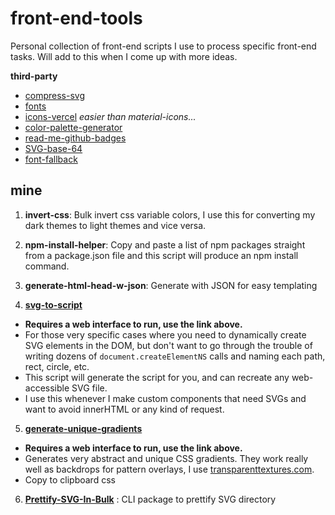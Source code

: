 # front-end-tools

Personal collection of front-end scripts I use to process specific front-end tasks. Will add to this when I come up with more ideas.

**third-party**
- [compress-svg](https://jakearchibald.github.io/svgomg/)
- [fonts](https://gwfh.mranftl.com/fonts)
- [icons-vercel](https://vercel.com/design/icons) *easier than material-icons...*
- [color-palette-generator](https://mycolor.space/?hex=%2309090B&sub=1)
- [read-me-github-badges](https://github.com/Ileriayo/markdown-badges)
- [SVG-base-64](https://easy64.org/svg-editor/)
- [font-fallback](https://screenspan.net/fallback)
  
## mine
1. **invert-css**: Bulk invert css variable colors, I use this for converting my dark themes to light themes and vice versa.

2. **npm-install-helper**: Copy and paste a list of npm packages straight from a package.json file and this script will produce an npm install command.

3. **generate-html-head-w-json**: Generate <head> with JSON for easy templating

4. **[svg-to-script](https://chaseottofy.github.io/svg-to-script/)**
- **Requires a web interface to run, use the link above.**
- For those very specific cases where you need to dynamically create SVG elements in the DOM, but don't want to go through the trouble of writing dozens of `document.createElementNS` calls and naming each path, rect, circle, etc. 
- This script will generate the script for you, and can recreate any web-accessible SVG file.
- I use this whenever I make custom components that need SVGs and want to avoid innerHTML or any kind of request.

5. **[generate-unique-gradients](https://codepen.io/chaseottofy/pen/BaGqJKK)**
- **Requires a web interface to run, use the link above.**
- Generates very abstract and unique CSS gradients. They work really well as backdrops for pattern overlays, I use [transparenttextures.com](https://www.transparenttextures.com/).
- Copy to clipboard css

6. **[Prettify-SVG-In-Bulk](https://github.com/chaseottofy/bulk-svg-prettify)** : CLI package to prettify SVG directory
